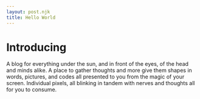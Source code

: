 ```yaml
---
layout: post.njk
title: Hello World
---
```


# Introducing

A blog for everything under the sun, and in front of the eyes, of the head and minds alike. A place to gather thoughts and more give them shapes in words, pictures, and codes all presented to you from the magic of your screen. Individual pixels, all blinking in tandem with nerves and thoughts all for you to consume.
